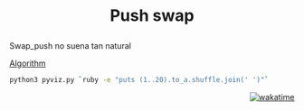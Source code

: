 <h1 align="center">
  <p>Push swap</p>
</h1>

Swap_push no suena tan natural

<a href="https://web.archive.org/web/20220802162832/https://www.codequoi.com/en/push_swap-efficient-positional-sorting-algorithm/">Algorithm</a>

  ```Bash
  python3 pyviz.py `ruby -e "puts (1..20).to_a.shuffle.join(' ')"`
  ```

<div align="right">
  <a href="https://wakatime.com/badge/user/c4289558-efa4-4e1b-a216-c7bd4d029c40/project/f85f244d-fdb4-42e6-8fbe-c6a094fe13ee"><img src="https://wakatime.com/badge/user/c4289558-efa4-4e1b-a216-c7bd4d029c40/project/f85f244d-fdb4-42e6-8fbe-c6a094fe13ee.svg" alt="wakatime"></a>
</div>
